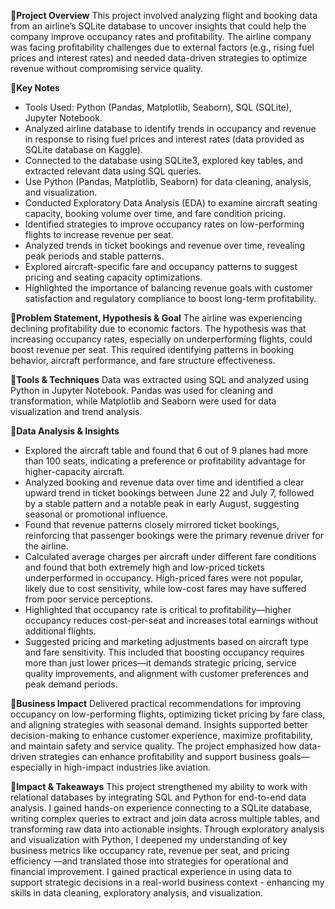 🧚**Project Overview** 
This project involved analyzing flight and booking data from an airline’s SQLite database to uncover insights that could help the company improve occupancy rates and profitability. The airline company was  facing profitability challenges due to external factors (e.g., rising fuel prices and interest rates) and needed data-driven strategies to optimize revenue without compromising service quality.

🧚**Key Notes**
- Tools Used: Python (Pandas, Matplotlib, Seaborn), SQL (SQLite), Jupyter Notebook.
- Analyzed airline database to identify trends in occupancy and revenue in response to rising fuel prices and interest rates (data provided as SQLite database on Kaggle).
- Connected to the database using SQLite3, explored key tables, and extracted relevant data using SQL queries.
- Use Python (Pandas, Matplotlib, Seaborn) for data cleaning, analysis, and visualization.
- Conducted Exploratory Data Analysis (EDA) to examine aircraft seating capacity, booking volume over time, and fare condition pricing.
- Identified strategies to improve occupancy rates on low-performing flights to increase revenue per seat.
- Analyzed trends in ticket bookings and revenue over time, revealing peak periods and stable patterns.
- Explored aircraft-specific fare and occupancy patterns to suggest pricing and seating capacity optimizations.
- Highlighted the importance of balancing revenue goals with customer satisfaction and regulatory compliance to boost long-term profitability.

🧚**Problem Statement, Hypothesis & Goal**
The airline was experiencing declining profitability due to economic factors. The hypothesis was that increasing occupancy rates, especially on underperforming flights, could boost revenue per seat. This required identifying patterns in booking behavior, aircraft performance, and fare structure effectiveness.

🧚**Tools & Techniques**
Data was extracted using SQL and analyzed using Python in Jupyter Notebook. Pandas was used for cleaning and transformation, while Matplotlib and Seaborn were used for data visualization and trend analysis. 

🧚**Data Analysis & Insights**
- Explored the aircraft table and found that 6 out of 9 planes had more than 100 seats, indicating a preference or profitability advantage for higher-capacity aircraft.
- Analyzed booking and revenue data over time and identified a clear upward trend in ticket bookings between June 22 and July 7, followed by a stable pattern and a notable peak in early August, suggesting seasonal or promotional influence.
- Found that revenue patterns closely mirrored ticket bookings, reinforcing that passenger bookings were the primary revenue driver for the airline.
- Calculated average charges per aircraft under different fare conditions and found that both extremely high and low-priced tickets underperformed in occupancy. High-priced fares were not popular, likely due to cost sensitivity, while low-cost fares may have suffered from poor service perceptions.
- Highlighted that occupancy rate is critical to profitability—higher occupancy reduces cost-per-seat and increases total earnings without additional flights.
- Suggested pricing and marketing adjustments based on aircraft type and fare sensitivity. This included that boosting occupancy requires more than just lower prices—it demands strategic pricing, service quality improvements, and alignment with customer preferences and peak demand periods.

🧚**Business Impact**
Delivered practical recommendations for improving occupancy on low-performing flights, optimizing ticket pricing by fare class, and aligning strategies with seasonal demand. Insights supported better decision-making to enhance customer experience, maximize profitability, and maintain safety and service quality.  The project emphasized how data-driven strategies can enhance profitability and support business goals—especially in high-impact industries like aviation.

🧚**Impact & Takeaways**
This project strengthened my ability to work with relational databases by integrating SQL and Python for end-to-end data analysis. I gained hands-on experience connecting to a SQLite database, writing complex queries to extract and join data across multiple tables, and transforming raw data into actionable insights. Through exploratory analysis and visualization with Python, I deepened my understanding of key business metrics like occupancy rate, revenue per seat, and pricing efficiency —and translated those into strategies for operational and financial improvement. I gained practical experience in using data to support strategic decisions in a real-world business context - enhancing my skills in data cleaning, exploratory analysis, and visualization.

